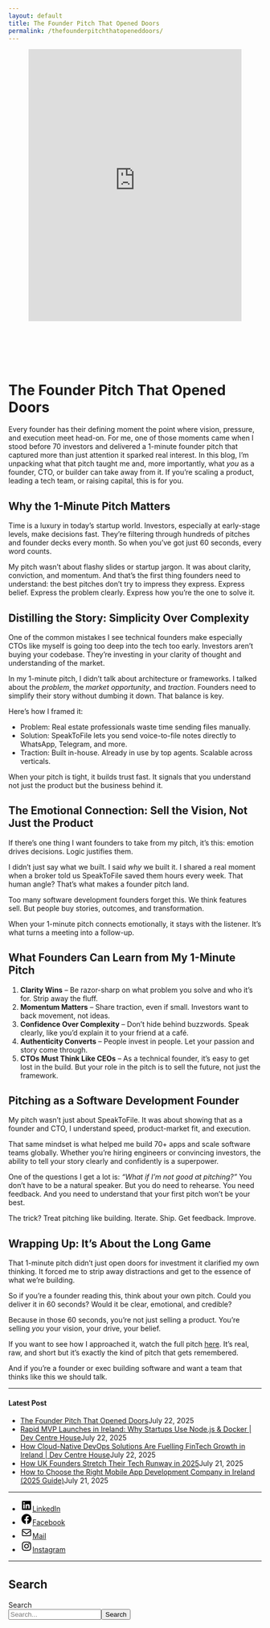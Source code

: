 ```yaml
---
layout: default
title: The Founder Pitch That Opened Doors
permalink: /thefounderpitchthatopeneddoors/
---
```



<div class="wp-block-columns alignwide is-layout-flex wp-container-core-columns-is-layout-8ba3830c wp-block-columns-is-layout-flex" style="margin-top:0;margin-bottom:0;padding-right:0;padding-left:0">
<div class="wp-block-column is-layout-flow wp-block-column-is-layout-flow" style="flex-basis:70%">
<div class="wp-block-group has-global-padding is-layout-constrained wp-block-group-is-layout-constrained"><figure class="alignwide wp-block-post-featured-image" style="padding-bottom:2vh;"><div class="rsfv-shortcode-wrapper" style="clear:both"><div><iframe allow="" class="rsfv-video" frameborder="0" height="540" src="https://www.youtube.com/embed/vN5RsmBexN0?controls=1&amp;autoplay=0&amp;" width="100%"></iframe></div></div></figure>
<h1 class="alignwide wp-block-post-title has-x-large-font-size">The Founder Pitch That Opened Doors</h1>
<div aria-hidden="true" class="wp-block-spacer" style="height:var(--wp--preset--spacing--10)"></div>
</div>
<div class="wp-block-group has-global-padding is-layout-constrained wp-block-group-is-layout-constrained"><div class="entry-content alignwide wp-block-post-content has-global-padding is-layout-constrained wp-container-core-post-content-is-layout-a5dd074b wp-block-post-content-is-layout-constrained">
<p>Every founder has their defining moment the point where vision, pressure, and execution meet head-on. For me, one of those moments came when I stood before 70 investors and delivered a 1-minute founder pitch that captured more than just attention it sparked real interest. In this blog, I’m unpacking what that pitch taught me and, more importantly, what <em>you</em> as a founder, CTO, or builder can take away from it. If you’re scaling a product, leading a tech team, or raising capital, this is for you.</p>
<h2 class="wp-block-heading">Why the 1-Minute Pitch Matters</h2>
<p>Time is a luxury in today’s startup world. Investors, especially at early-stage levels, make decisions fast. They’re filtering through hundreds of pitches and founder decks every month. So when you’ve got just 60 seconds, every word counts.</p>
<p>My pitch wasn’t about flashy slides or startup jargon. It was about clarity, conviction, and momentum. And that’s the first thing founders need to understand: the best pitches don’t try to impress they express. Express belief. Express the problem clearly. Express how you’re the one to solve it.</p>
<h2 class="wp-block-heading">Distilling the Story: Simplicity Over Complexity</h2>
<p>One of the common mistakes I see technical founders make especially CTOs like myself is going too deep into the tech too early. Investors aren’t buying your codebase. They’re investing in your clarity of thought and understanding of the market.</p>
<p>In my 1-minute pitch, I didn’t talk about architecture or frameworks. I talked about the <em>problem</em>, the <em>market opportunity</em>, and <em>traction</em>. Founders need to simplify their story without dumbing it down. That balance is key.</p>
<p>Here’s how I framed it:</p>
<ul class="wp-block-list">
<li>Problem: Real estate professionals waste time sending files manually.</li>
<li>Solution: SpeakToFile lets you send voice-to-file notes directly to WhatsApp, Telegram, and more.</li>
<li>Traction: Built in-house. Already in use by top agents. Scalable across verticals.</li>
</ul>
<p>When your pitch is tight, it builds trust fast. It signals that you understand not just the product but the business behind it.</p>
<h2 class="wp-block-heading">The Emotional Connection: Sell the Vision, Not Just the Product</h2>
<p>If there’s one thing I want founders to take from my pitch, it’s this: emotion drives decisions. Logic justifies them.</p>
<p>I didn’t just say what we built. I said <em>why</em> we built it. I shared a real moment when a broker told us SpeakToFile saved them hours every week. That human angle? That’s what makes a founder pitch land.</p>
<p>Too many software development founders forget this. We think features sell. But people buy stories, outcomes, and transformation.</p>
<p>When your 1-minute pitch connects emotionally, it stays with the listener. It’s what turns a meeting into a follow-up.</p>
<h2 class="wp-block-heading">What Founders Can Learn from My 1-Minute Pitch</h2>
<ol class="wp-block-list" start="1">
<li><strong>Clarity Wins</strong> – Be razor-sharp on what problem you solve and who it’s for. Strip away the fluff.</li>
<li><strong>Momentum Matters</strong> – Share traction, even if small. Investors want to back movement, not ideas.</li>
<li><strong>Confidence Over Complexity</strong> – Don’t hide behind buzzwords. Speak clearly, like you’d explain it to your friend at a café.</li>
<li><strong>Authenticity Converts</strong> – People invest in people. Let your passion and story come through.</li>
<li><strong>CTOs Must Think Like CEOs</strong> – As a technical founder, it’s easy to get lost in the build. But your role in the pitch is to sell the future, not just the framework.</li>
</ol>
<h2 class="wp-block-heading">Pitching as a Software Development Founder</h2>
<p>My pitch wasn’t just about SpeakToFile. It was about showing that as a founder and CTO, I understand speed, product-market fit, and execution.</p>
<p>That same mindset is what helped me build 70+ apps and scale software teams globally. Whether you’re hiring engineers or convincing investors, the ability to tell your story clearly and confidently is a superpower.</p>
<p>One of the questions I get a lot is: <em>“What if I’m not good at pitching?”</em> You don’t have to be a natural speaker. But you do need to rehearse. You need feedback. And you need to understand that your first pitch won’t be your best.</p>
<p>The trick? Treat pitching like building. Iterate. Ship. Get feedback. Improve.</p>
<h2 class="wp-block-heading">Wrapping Up: It’s About the Long Game</h2>
<p>That 1-minute pitch didn’t just open doors for investment it clarified my own thinking. It forced me to strip away distractions and get to the essence of what we’re building.</p>
<p>So if you’re a founder reading this, think about your own pitch. Could you deliver it in 60 seconds? Would it be clear, emotional, and credible?</p>
<p>Because in those 60 seconds, you’re not just selling a product. You’re selling <em>you</em> your vision, your drive, your belief.</p>
<p>If you want to see how I approached it, watch the full pitch <a href="https://www.youtube.com/watch?v=vN5RsmBexN0" rel="noopener" target="_blank">here</a>. It’s real, raw, and short but it’s exactly the kind of pitch that gets remembered.</p>
<p>And if you’re a founder or exec building software and want a team that thinks like this we should talk.</p>
<!--— Calendly inline widget begin ---->


<!--— Calendly inline widget end ---->
</div></div>
</div>
<div class="wp-block-column is-layout-flow wp-block-column-is-layout-flow" style="flex-basis:30%"><aside class="wp-block-template-part">
<div class="wp-block-group is-layout-flow wp-container-core-group-is-layout-0ba1ad86 wp-block-group-is-layout-flow" style="padding-right:0;padding-left:0">
<hr class="wp-block-separator has-text-color has-contrast-color has-alpha-channel-opacity has-contrast-background-color has-background is-style-wide"/>
<h4 class="wp-block-heading has-large-font-size"><strong>Latest Post</strong></h4>
<ul class="wp-block-latest-posts__list has-dates wp-block-latest-posts" style="margin-top:0;margin-bottom:0;margin-left:0;margin-right:0;"><li><a class="wp-block-latest-posts__post-title" href="https://www.devcentrehouse.eu/blogs/the-founder-pitch-that-opened-doors/">The Founder Pitch That Opened Doors</a><time class="wp-block-latest-posts__post-date" datetime="2025-07-22T14:41:51+00:00">July 22, 2025</time></li>
<li><a class="wp-block-latest-posts__post-title" href="https://www.devcentrehouse.eu/blogs/rapid-mvp-launches-in-ireland-why-startups-use-node-js-docker-dev-centre-house/">Rapid MVP Launches in Ireland: Why Startups Use Node.js &amp; Docker | Dev Centre House</a><time class="wp-block-latest-posts__post-date" datetime="2025-07-22T13:40:30+00:00">July 22, 2025</time></li>
<li><a class="wp-block-latest-posts__post-title" href="https://www.devcentrehouse.eu/blogs/how-cloud-native-devops-solutions-are-fuelling-fintech-growth-in-ireland-dev-centre-house/">How Cloud-Native DevOps Solutions Are Fuelling FinTech Growth in Ireland | Dev Centre House</a><time class="wp-block-latest-posts__post-date" datetime="2025-07-22T12:55:24+00:00">July 22, 2025</time></li>
<li><a class="wp-block-latest-posts__post-title" href="https://www.devcentrehouse.eu/blogs/uk-founders-tech-runway-strategies-2025/">How UK Founders Stretch Their Tech Runway in 2025</a><time class="wp-block-latest-posts__post-date" datetime="2025-07-21T12:16:21+00:00">July 21, 2025</time></li>
<li><a class="wp-block-latest-posts__post-title" href="https://www.devcentrehouse.eu/blogs/how-to-choose-the-right-mobile-app-development-company-in-ireland-2025-guide/">How to Choose the Right Mobile App Development Company in Ireland (2025 Guide)</a><time class="wp-block-latest-posts__post-date" datetime="2025-07-21T12:04:38+00:00">July 21, 2025</time></li>
</ul>
<hr class="wp-block-separator has-text-color has-contrast-color has-alpha-channel-opacity has-contrast-background-color has-background is-style-wide"/>
<ul class="wp-block-social-links is-layout-flex wp-block-social-links-is-layout-flex"><li class="wp-social-link wp-social-link-linkedin wp-block-social-link"><a class="wp-block-social-link-anchor" href="https://www.linkedin.com/company/devcentrehouse/"><svg aria-hidden="true" focusable="false" height="24" version="1.1" viewbox="0 0 24 24" width="24" xmlns="http://www.w3.org/2000/svg"><path d="M19.7,3H4.3C3.582,3,3,3.582,3,4.3v15.4C3,20.418,3.582,21,4.3,21h15.4c0.718,0,1.3-0.582,1.3-1.3V4.3 C21,3.582,20.418,3,19.7,3z M8.339,18.338H5.667v-8.59h2.672V18.338z M7.004,8.574c-0.857,0-1.549-0.694-1.549-1.548 c0-0.855,0.691-1.548,1.549-1.548c0.854,0,1.547,0.694,1.547,1.548C8.551,7.881,7.858,8.574,7.004,8.574z M18.339,18.338h-2.669 v-4.177c0-0.996-0.017-2.278-1.387-2.278c-1.389,0-1.601,1.086-1.601,2.206v4.249h-2.667v-8.59h2.559v1.174h0.037 c0.356-0.675,1.227-1.387,2.526-1.387c2.703,0,3.203,1.779,3.203,4.092V18.338z"></path></svg><span class="wp-block-social-link-label screen-reader-text">LinkedIn</span></a></li>
<li class="wp-social-link wp-social-link-facebook wp-block-social-link"><a class="wp-block-social-link-anchor" href="https://www.facebook.com/devcentrehouse"><svg aria-hidden="true" focusable="false" height="24" version="1.1" viewbox="0 0 24 24" width="24" xmlns="http://www.w3.org/2000/svg"><path d="M12 2C6.5 2 2 6.5 2 12c0 5 3.7 9.1 8.4 9.9v-7H7.9V12h2.5V9.8c0-2.5 1.5-3.9 3.8-3.9 1.1 0 2.2.2 2.2.2v2.5h-1.3c-1.2 0-1.6.8-1.6 1.6V12h2.8l-.4 2.9h-2.3v7C18.3 21.1 22 17 22 12c0-5.5-4.5-10-10-10z"></path></svg><span class="wp-block-social-link-label screen-reader-text">Facebook</span></a></li>
<li class="wp-social-link wp-social-link-mail wp-block-social-link"><a class="wp-block-social-link-anchor" href="/cdn-cgi/l/email-protection#335b151002030208151002030b08151002030b085c15100305070857151002030208151002020b08501510020302085d151002020508411510020302081510020307085c1510020204084056151003070508151002030208151002020408"><svg aria-hidden="true" focusable="false" height="24" version="1.1" viewbox="0 0 24 24" width="24" xmlns="http://www.w3.org/2000/svg"><path d="M19,5H5c-1.1,0-2,.9-2,2v10c0,1.1.9,2,2,2h14c1.1,0,2-.9,2-2V7c0-1.1-.9-2-2-2zm.5,12c0,.3-.2.5-.5.5H5c-.3,0-.5-.2-.5-.5V9.8l7.5,5.6,7.5-5.6V17zm0-9.1L12,13.6,4.5,7.9V7c0-.3.2-.5.5-.5h14c.3,0,.5.2.5.5v.9z"></path></svg><span class="wp-block-social-link-label screen-reader-text">Mail</span></a></li>
<li class="wp-social-link wp-social-link-instagram wp-block-social-link"><a class="wp-block-social-link-anchor" href="https://www.instagram.com/devcentrehouse/"><svg aria-hidden="true" focusable="false" height="24" version="1.1" viewbox="0 0 24 24" width="24" xmlns="http://www.w3.org/2000/svg"><path d="M12,4.622c2.403,0,2.688,0.009,3.637,0.052c0.877,0.04,1.354,0.187,1.671,0.31c0.42,0.163,0.72,0.358,1.035,0.673 c0.315,0.315,0.51,0.615,0.673,1.035c0.123,0.317,0.27,0.794,0.31,1.671c0.043,0.949,0.052,1.234,0.052,3.637 s-0.009,2.688-0.052,3.637c-0.04,0.877-0.187,1.354-0.31,1.671c-0.163,0.42-0.358,0.72-0.673,1.035 c-0.315,0.315-0.615,0.51-1.035,0.673c-0.317,0.123-0.794,0.27-1.671,0.31c-0.949,0.043-1.233,0.052-3.637,0.052 s-2.688-0.009-3.637-0.052c-0.877-0.04-1.354-0.187-1.671-0.31c-0.42-0.163-0.72-0.358-1.035-0.673 c-0.315-0.315-0.51-0.615-0.673-1.035c-0.123-0.317-0.27-0.794-0.31-1.671C4.631,14.688,4.622,14.403,4.622,12 s0.009-2.688,0.052-3.637c0.04-0.877,0.187-1.354,0.31-1.671c0.163-0.42,0.358-0.72,0.673-1.035 c0.315-0.315,0.615-0.51,1.035-0.673c0.317-0.123,0.794-0.27,1.671-0.31C9.312,4.631,9.597,4.622,12,4.622 M12,3 C9.556,3,9.249,3.01,8.289,3.054C7.331,3.098,6.677,3.25,6.105,3.472C5.513,3.702,5.011,4.01,4.511,4.511 c-0.5,0.5-0.808,1.002-1.038,1.594C3.25,6.677,3.098,7.331,3.054,8.289C3.01,9.249,3,9.556,3,12c0,2.444,0.01,2.751,0.054,3.711 c0.044,0.958,0.196,1.612,0.418,2.185c0.23,0.592,0.538,1.094,1.038,1.594c0.5,0.5,1.002,0.808,1.594,1.038 c0.572,0.222,1.227,0.375,2.185,0.418C9.249,20.99,9.556,21,12,21s2.751-0.01,3.711-0.054c0.958-0.044,1.612-0.196,2.185-0.418 c0.592-0.23,1.094-0.538,1.594-1.038c0.5-0.5,0.808-1.002,1.038-1.594c0.222-0.572,0.375-1.227,0.418-2.185 C20.99,14.751,21,14.444,21,12s-0.01-2.751-0.054-3.711c-0.044-0.958-0.196-1.612-0.418-2.185c-0.23-0.592-0.538-1.094-1.038-1.594 c-0.5-0.5-1.002-0.808-1.594-1.038c-0.572-0.222-1.227-0.375-2.185-0.418C14.751,3.01,14.444,3,12,3L12,3z M12,7.378 c-2.552,0-4.622,2.069-4.622,4.622S9.448,16.622,12,16.622s4.622-2.069,4.622-4.622S14.552,7.378,12,7.378z M12,15 c-1.657,0-3-1.343-3-3s1.343-3,3-3s3,1.343,3,3S13.657,15,12,15z M16.804,6.116c-0.596,0-1.08,0.484-1.08,1.08 s0.484,1.08,1.08,1.08c0.596,0,1.08-0.484,1.08-1.08S17.401,6.116,16.804,6.116z"></path></svg><span class="wp-block-social-link-label screen-reader-text">Instagram</span></a></li></ul>
<hr class="wp-block-separator has-text-color has-contrast-color has-alpha-channel-opacity has-contrast-background-color has-background is-style-wide"/>
<div class="wp-block-group is-vertical is-content-justification-stretch is-layout-flex wp-container-core-group-is-layout-38a18bb4 wp-block-group-is-layout-flex">
<h2 class="wp-block-heading" style="font-size:clamp(1.039rem, 1.039rem + ((1vw - 0.2rem) * 0.935), 1.6rem);">Search</h2>
<form action="https://www.devcentrehouse.eu/blogs/" class="wp-block-search__button-outside wp-block-search__text-button wp-block-search" method="get" role="search"><label class="wp-block-search__label screen-reader-text" for="wp-block-search__input-2">Search</label><div class="wp-block-search__inside-wrapper" style="width: 100%"><input class="wp-block-search__input" id="wp-block-search__input-2" name="s" placeholder="Search..." required="" type="search" value=""/><button aria-label="Search" class="wp-block-search__button wp-element-button" type="submit">Search</button></div></form></div>
<div aria-hidden="true" class="wp-block-spacer" style="height:var(--wp--preset--spacing--10)"></div>
</div>
</aside></div>
</div>
